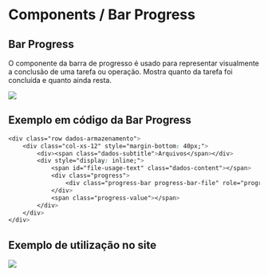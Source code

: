 # Components / Bar Progress

## Bar Progress
O componente da barra de progresso é usado para representar visualmente a conclusão de uma
tarefa ou operação. Mostra quanto da tarefa foi concluída e quanto ainda resta.

![](../_media/images/iconBarProgress.png)

## Exemplo em código da Bar Progress

```css
<div class="row dados-armazenamento">
	<div class="col-xs-12" style="margin-bottom: 40px;">
		<div><span class="dados-subtitle">Arquivos</span></div>
		<div style="display: inline;">
			<span id="file-usage-text" class="dados-content"></span>
			<div class="progress">
				<div class="progress-bar progress-bar-file" role="progressbar" aria-valuenow="0" aria-valuemin="0" aria-valuemax="100"></div>
			</div>
			<span class="progress-value"></span>
		</div>
	</div>
</div>
```
## Exemplo de utilização no site
![](../_media/images/barProgress.png)